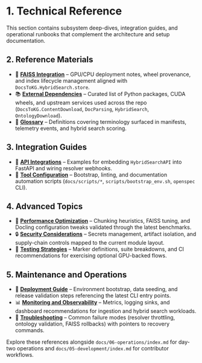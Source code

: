 # 1. Technical Reference

This section contains subsystem deep-dives, integration guides, and operational runbooks that complement the architecture and setup documentation.

## 2. Reference Materials

- 🔗 **[FAISS Integration](./faiss/index.md)** – GPU/CPU deployment notes, wheel provenance, and index lifecycle management aligned with `DocsToKG.HybridSearch.store`.
- 📚 **[External Dependencies](./dependencies/index.md)** – Curated list of Python packages, CUDA wheels, and upstream services used across the repo (`DocsToKG.ContentDownload`, `DocParsing`, `HybridSearch`, `OntologyDownload`).
- 📖 **[Glossary](./glossary.md)** – Definitions covering terminology surfaced in manifests, telemetry events, and hybrid search scoring.

## 3. Integration Guides

- 🔌 **[API Integrations](./api-integrations/index.md)** – Examples for embedding `HybridSearchAPI` into FastAPI and wiring resolver webhooks.
- 🔧 **[Tool Configuration](./tooling/index.md)** – Bootstrap, linting, and documentation automation scripts (`docs/scripts/*`, `scripts/bootstrap_env.sh`, `openspec` CLI).

## 4. Advanced Topics

- 🚀 **[Performance Optimization](./performance/index.md)** – Chunking heuristics, FAISS tuning, and Docling configuration tweaks validated through the latest benchmarks.
- 🔒 **[Security Considerations](./security/index.md)** – Secrets management, artifact isolation, and supply-chain controls mapped to the current module layout.
- 🧪 **[Testing Strategies](./testing/index.md)** – Marker definitions, suite breakdowns, and CI recommendations for exercising optional GPU-backed flows.

## 5. Maintenance and Operations

- 🔄 **[Deployment Guide](./deployment/index.md)** – Environment bootstrap, data seeding, and release validation steps referencing the latest CLI entry points.
- 📊 **[Monitoring and Observability](./monitoring/index.md)** – Metrics, logging sinks, and dashboard recommendations for ingestion and hybrid search workloads.
- 🚨 **[Troubleshooting](./troubleshooting/index.md)** – Common failure modes (resolver throttling, ontology validation, FAISS rollbacks) with pointers to recovery commands.

Explore these references alongside `docs/06-operations/index.md` for day-two operations and `docs/05-development/index.md` for contributor workflows.
